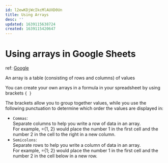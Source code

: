 ```yaml
---
id: l2ewKDjWcIkcMlAUXD0Un
title: Using Arrays
desc: ''
updated: 1639115638724
created: 1639115420647
---
```

# Using arrays in Google Sheets
ref: [Google](https://support.google.com/docs/answer/6208276?hl=en)

An array is a table (consisting of rows and columns) of values

You can create your own arrays in a formula in your spreadsheet by using brackets `{ }`

The brackets allow you to group together values, while you use the following punctuation to determine which order the values are displayed in:
- `Commas`:   
    Separate columns to help you write a row of data in an array.   
    For example, ={1, 2} would place the number 1 in the first cell and the number 2 in the cell to the right in a new column.
- `Semicolons`:  
    Separate rows to help you write a column of data in an array.  
    For example, ={1; 2} would place the number 1 in the first cell and the number 2 in the cell below in a new row.
